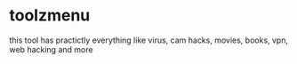 # toolzmenu
this tool has practictly everything like virus, cam hacks, movies, books, vpn, web hacking and more
